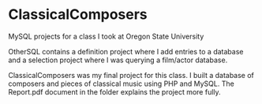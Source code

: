 # ClassicalComposers
MySQL projects for a class I took at Oregon State University

OtherSQL contains a definition project where I add entries to a database and a selection project where I was querying a film/actor database.

ClassicalComposers was my final project for this class. I built a database of composers and pieces of classical music using PHP and MySQL. The Report.pdf document in the folder explains the project more fully.
